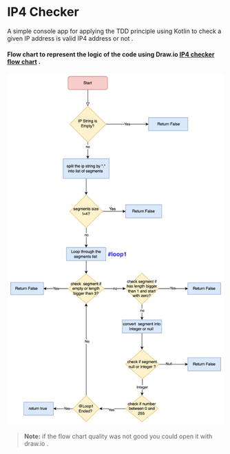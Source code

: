 # IP4 Checker
A simple console app for applying the TDD principle using Kotlin to check a given IP address is valid IP4 address or not .

#### Flow chart to represent the logic of the code using Draw.io  [IP4 checker flow chart](https://drive.google.com/file/d/19D7DdGAfFL7tKVAJCDGV3SGAK94_oPrl/view?usp=sharing) .
![IP4 flowchart](./src/assets/IP4-Flowchart.jpg)
> **Note:** if the flow chart quality was not good you could open it with draw.io .